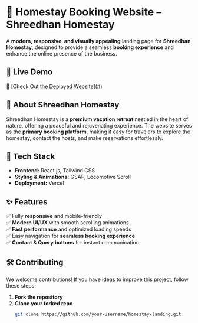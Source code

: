 # 🏡 Homestay Booking Website – Shreedhan Homestay

A **modern, responsive, and visually appealing** landing page for **Shreedhan Homestay**, designed to provide a seamless **booking experience** and enhance the online presence of the business.

## 🚀 Live Demo
🔗 [[Check Out the Deployed Website](https://shredhanhomestay.netlify.app/)](#)  

## 🏡 About Shreedhan Homestay
Shreedhan Homestay is a **premium vacation retreat** nestled in the heart of nature, offering a peaceful and rejuvenating experience. The website serves as the **primary booking platform**, making it easy for travelers to explore the homestay, contact the hosts, and make reservations effortlessly.

## 🔧 Tech Stack
- **Frontend:** React.js, Tailwind CSS  
- **Styling & Animations:** GSAP, Locomotive Scroll  
- **Deployment:** Vercel  

## ✨ Features
✅ Fully **responsive** and mobile-friendly  
✅ **Modern UI/UX** with smooth scrolling animations  
✅ **Fast performance** and optimized loading speeds  
✅ Easy navigation for **seamless booking experience**  
✅ **Contact & Query buttons** for instant communication  

## 🛠️ Contributing
We welcome contributions! If you have ideas to improve this project, follow these steps:  

1. **Fork the repository**  
2. **Clone your forked repo**  
   ```bash
   git clone https://github.com/your-username/homestay-landing.git

